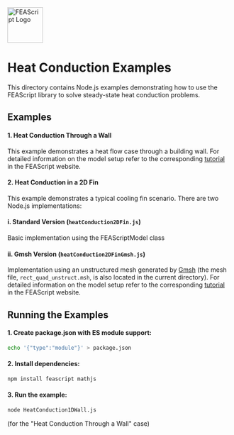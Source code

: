 <img src="https://feascript.github.io/FEAScript-website/assets/FEAScriptHeatTransfer.png" width="80" alt="FEAScript Logo">

# Heat Conduction Examples

This directory contains Node.js examples demonstrating how to use the FEAScript library to solve steady-state heat conduction problems.

## Examples

#### 1. Heat Conduction Through a Wall

This example demonstrates a heat flow case through a building wall. For detailed information on the model setup refer to the corresponding [tutorial](https://feascript.com/tutorials/HeatConduction1DWall.html) in the FEAScript website.

#### 2. Heat Conduction in a 2D Fin

This example demonstrates a typical cooling fin scenario. There are two Node.js implementations:

#### i. Standard Version (`heatConduction2DFin.js`)

Basic implementation using the FEAScriptModel class

#### ii. Gmsh Version (`heatConduction2DFinGmsh.js`)

Implementation using an unstructured mesh generated by [Gmsh](https://gmsh.info/) (the mesh file, `rect_quad_unstruct.msh`, is also located in the current directory). For detailed information on the model setup refer to the corresponding [tutorial](https://feascript.com/tutorials/HeatConduction2DFin.html) in the FEAScript website.

## Running the Examples

#### 1. Create package.json with ES module support:

```bash
echo '{"type":"module"}' > package.json
```

#### 2. Install dependencies:

```bash
npm install feascript mathjs
```

#### 3. Run the example:

```bash
node HeatConduction1DWall.js
```

(for the "Heat Conduction Through a Wall" case)

